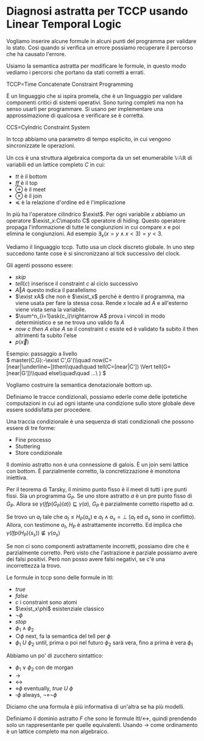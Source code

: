 # Diagnosi astratta per TCCP usando Linear Temporal Logic

Vogliamo inserire alcune formule in alcuni punti del programma per validare lo stato. Così quando si verifica un errore possiamo recuperare il percorso che ha causato l'errore.

Usiamo la semantica astratta per modificare le formule, in questo modo vediamo i percorsi che portano da stati corretti a errati.

TCCP=Time Concatenate Constraint Programming

È un linguaggio che si ispira promela, che è un linguaggio per validare componenti critici di sistemi operativi. Sono turing completi ma non ha senso usarli per programmare.
Si usano per implementare una approssimazione di qualcosa e verificare se è corretta.

CCS=Cylndric Constraint System

In tccp abbiamo una parametro di tempo esplicito, in cui vengono sincronizzate le operazioni.

Un ccs è una struttura algebraica comporta da un set enumerabile $\mathbb{VAR}$ di variabili ed un lattice completo $C$ in cui:
* $tt$ è il bottom
* $ff$ è il top
* $\oplus$ è il meet
* $\otimes$ è il join
* $\preceq$ è la relazione d'ordine ed è l'implicazione

In più ha l'operatore cilindrico $\exist$. Per ogni variabile $x$ abbiamo un operatore $\exist_x:C\mapsto C$ operatore di hiding.
Questo operatore propaga l'informazione di tutte le congiunzioni in cui compare $x$ e poi elimina le congiunzioni. Ad esempio $\exists_x(x=y\land x<3)=y<3$.

Vediamo il linguaggio tccp. Tutto usa un clock discreto globale. In uno step succedono tante cose è si sincronizzano al tick successivo del clock.

Gli agenti possono essere:
* $skip$
* $tell(c)$ inserisce il constraint $c$ al ciclo successivo
* $A\Vert A$ questo indica il parallelismo
* $\exist xA$ che non è $\exist_x$ perché è dentro il programma, ma viene usata per fare la stessa cosa. Rende $x$ locale ad $A$ e all'esterno viene vista sena la variabile.
* $\sum^n_{i=1}ask(c_i)\rightarrow A$ prova i vincoli in modo deterministico e se ne trova uno valido fa $A$
* $now~c~then~A~else~A$ se il constraint $c$ esiste ed è validato fa subito il then altrimenti fa subito l'else
* $p(\overrightarrow{x})$


Esempio: passaggio a livello\
$
master(C,G):-\exist C',G'(\\\quad
    now(C=[near|\underline~])then\\\quad\quad
        tell(C=[near|C']) \Vert tell(G=[near|G'])\\\quad
    else\\\quad\quad
        ...\\
)
$

Vogliamo costruire la semantica denotazionale bottom up.

Definiamo le tracce condizionali, possiamo ederle come delle ipotetiche computazioni in cui ad ogni istante una condizione sullo store globale deve essere soddisfatta per procedere.

Una traccia condizionale è una sequenza di stati condizionali che possono essere di tre forme:
* Fine processo
* Stuttering
* Store condizionale



Il dominio astratto non è una connessione di galois. È un join semi lattice con bottom. È parzialmente corretto, la concretizzazione è monotona iniettiva.

Per il teorema di Tarsky, il minimo punto fisso è il meet di tutti i pre punti fissi.
Sia un programma $G_P$. Se uno store astratto $a$ è un pre punto fisso di $G_P$.
Allora se $\gamma(lfp(G_P)(a))\sqsubseteq\gamma(a)$, $G_P$ è parzialmente corretto rispetto ad $a$.

Se trovo un $a_t$ tale che $a_t\leq H_P(a_s)$ e $a_t\wedge a_s=\bot$ ($a_t$ ed $a_s$ sono in conflitto). Allora, con testimone $a_t$, $H_P$ è astrattamente incorretto. Ed implica che $\gamma(lfp(H_P)(s_s))\not\sqsubseteq\gamma(a_s)$

Se non ci sono componenti astrattamente incorretti, possiamo dire che è parzialmente corretto. Però visto che l'astrazione è parziale possiamo avere dei falsi positivi.
Però non posso avere falsi negativi, se c'è una incorrettezza la trovo.

Le formule in tccp sono delle formule in ltl:
* $true$
* $false$
* $c$ i constraint sono atomi
* $\exist_x\phi$ esistenziale classico
* $\lnot\phi$
* $stop$
* $\phi_1\land\phi_2$
* $\bigcirc\phi$ next, fa la semantica del tell per $\phi$
* $\phi_1~U~\phi_2$ until, prima o poi nel futuro $\phi_2$ sarà vera, fino a prima è vera $\phi_1$

Abbiamo un po' di zucchero sintattico:
* $\phi_1\lor\phi_2$ con de morgan
* $\rightarrow$
* $\leftrightarrow$
* $\diamond\phi$ eventually, $true~U~\phi$
* $\square\phi$ always, $\lnot\diamond\lnot\phi$

Diciamo che una formula è più informativa di un'altra se ha più modelli.

Definiamo il dominio astratto $F$ che sono le formule ltl/$\leftrightarrow$, quindi prendendo solo un rappresentante per quelle equivalenti.
Usando $\rightarrow$ come ordinamento è un lattice completo ma non algebraico.


